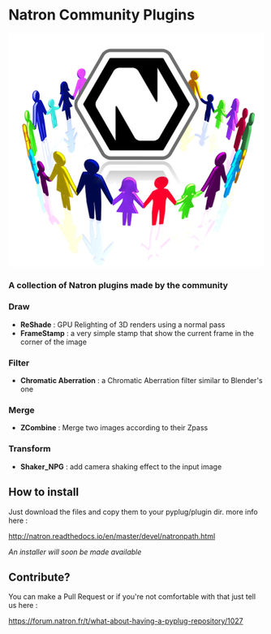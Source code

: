 # Natron Community Plugins
![Image](Resources/natron-community.png)
### A collection of Natron plugins made by the community

### Draw
- **ReShade** : GPU Relighting of 3D renders using a normal pass
- **FrameStamp** : a very simple stamp that show the current frame in the corner of the image

### Filter
- **Chromatic Aberration** : a Chromatic Aberration filter similar to Blender's one

### Merge
- **ZCombine** : Merge two images according to their Zpass

### Transform
- **Shaker_NPG** : add camera shaking effect to the input image

## How to install
Just download the files and copy them to your pyplug/plugin dir.
more info here : 

http://natron.readthedocs.io/en/master/devel/natronpath.html

*An installer will soon be made available*

## Contribute?
You can make a Pull Request or if you're not comfortable with that just tell us here :

https://forum.natron.fr/t/what-about-having-a-pyplug-repository/1027
